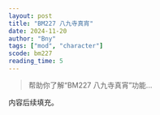 ```yaml
---
layout: post
title: "BM227 八九寺真宵"
date: 2024-11-20
author: "Bny"
tags: ["mod", "character"]
scode: bm227
reading_time: 5
---
```


> 帮助你了解“BM227 八九寺真宵”功能...

内容后续填充。
